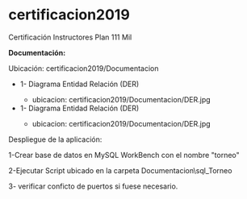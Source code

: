 # certificacion2019
Certificación Instructores Plan 111 Mil

<p><b><strong>Documentación:</strong></b></p>
<p>Ubicación: certificacion2019/Documentacion</p>
<ul>
  <li>1- Diagrama Entidad Relación (DER)</li>
  <ul>
    <li>ubicacion: certificacion2019/Documentacion/DER.jpg</li>
  </ul>
  <li>1- Diagrama Entidad Relación (DER)</li>
  <ul>
    <li>ubicacion: certificacion2019/Documentacion/DER.jpg</li>
  </ul>
</ul>


<p>Despliegue de la aplicación:</p>
<p>1-Crear base de datos en MySQL WorkBench con el nombre "torneo"</p>
<p>2-Ejecutar Script ubicado en la carpeta Documentacion\sql_Torneo</p>
<p>3- verificar conficto de puertos si fuese necesario. </p>


